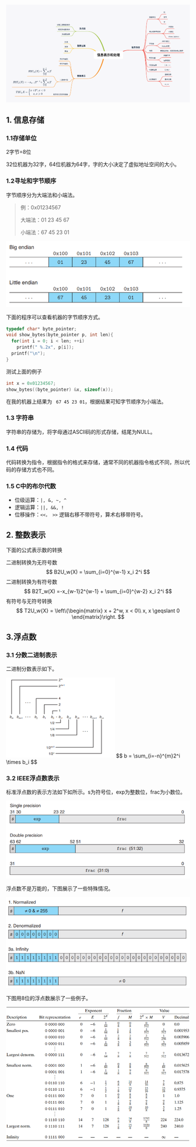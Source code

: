 ![](./pic/2_roadmap.png)

## 1. 信息存储

### 1.1存储单位

2字节=8位

32位机器为32字，64位机器为64字，字的大小决定了虚拟地址空间的大小。

### 1.2寻址和字节顺序

字节顺序分为大端法和小端法。

> 例：0x01234567
>
> 大端法：01 23 45 67 
>
> 小端法：67 45 23 01

![](./pic/9.png)

下面的程序可以查看机器的字节顺序方式。

```c
typedef char* byte_pointer;
void show_bytes(byte_pointer p, int len){
  for(int i = 0; i < len; ++i)
    printf(" %.2x", p[i]);
  printf("\n");
}
```

测试上面的例子

```c
int x = 0x01234567;
show_bytes((byte_pointer) &x, sizeof(x));
```

在我的机器上结果为 ` 67 45 23 01`，根据结果可知字节顺序为小端法。



### 1.3 字符串

字符串的存储为，将字母通过ASCII码的形式存储，结尾为NULL。



### 1.4 代码

代码转换为指令，根据指令的格式来存储，通常不同的机器指令格式不同，所以代码的存储方式也不同。

### 1.5 C中的布尔代数

- 位级运算：`|, &, ~, ^`
- 逻辑运算：`||, &&, !`
- 位移操作：`<<， >>` 逻辑右移不带符号，算术右移带符号。



## 2. 整数表示

下面的公式表示数的转换

二进制转换为无符号数
$$
B2U_w(X) = \sum_{i=0}^{w-1} x_i 2^i
$$
二进制转换为有符号数
$$
B2T_w(X) =-x_{w-1}2^{w-1} + \sum_{i=0}^{w-2} x_i 2^i
$$
有符号与无符号转换
$$
T2U_w{X} = \left\{\begin{matrix}
x + 2^w, x <  0\\ 
x, x \geqslant  0
\end{matrix}\right.
$$

## 3.浮点数

### 3.1 分数二进制表示

二进制分数表示如下。

<img src="./pic/10.png" style="zoom:50%;" />
$$
b = \sum_{i=-n}^{m}2^i \times b_i
$$


### 3.2 IEEE浮点数表示

标准浮点数的表示方法如下如所示。s为符号位，exp为整数位，frac为小数位。

![](./pic/11.png)

浮点数不是万能的，下图展示了一些特殊情况。

![](./pic/12.png)

下图用8位的浮点数展示了一些例子。

![](./pic/13.png)

